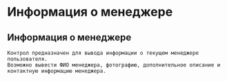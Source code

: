 ﻿---
description: 2.4.7
---
# Информация о менеджере
## Информация о менеджере
	Контрол предназначен для вывода информации о текущем менеджере пользователя.
	Возможно вывести ФИО менеджера, фотографию, дополнительное описание и контактную информацию менеджера.
